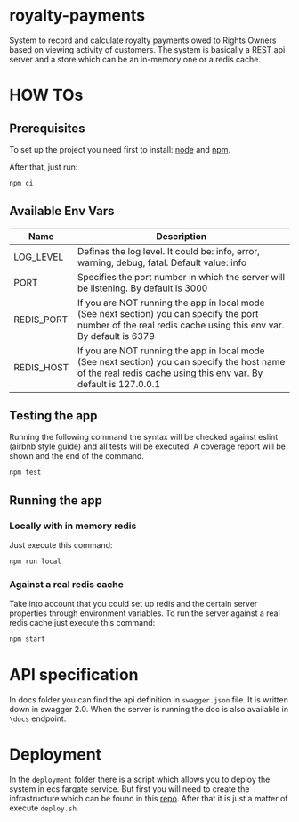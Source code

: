 # royalty-payments
 System to record and calculate royalty payments owed to Rights Owners based on viewing activity of customers.
 The system is basically a REST api server and a store which can be an in-memory one or a redis cache.

# HOW TOs
## Prerequisites
To set up the project you need first to install: [node](https://nodejs.org/en/download/) and [npm](https://www.npmjs.com/get-npm).

After that, just run:
```bash
npm ci
```

## Available Env Vars
|Name|Description|
|---|---|
|LOG_LEVEL|Defines the log level. It could be: info, error, warning, debug, fatal. Default value: info|
|PORT|Specifies the port number in which the server will be listening. By default is 3000|
|REDIS_PORT|If you are NOT running the app in local mode (See next section) you can specify the port number of the real redis cache using this env var. By default is 6379|
|REDIS_HOST|If you are NOT running the app in local mode (See next section) you can specify the host name of the real redis cache using this env var. By default is 127.0.0.1|
## Testing the app
Running the following command the syntax will be checked against eslint (airbnb style guide) and all tests will be executed. A coverage report will be shown and the end of the command.
```bash
npm test
```

## Running the app
### Locally with in memory redis
Just execute this command:
```bash
npm run local
```
### Against a real redis cache
Take into account that you could set up redis and the certain server properties through environment variables. To run the server against a real redis cache just execute this command:
```bash
npm start
```

# API specification
In docs folder you can find the api definition in `swagger.json` file. It is written down in swagger 2.0.
When the server is running the doc is also available in `\docs` endpoint.

# Deployment
In the `deployment` folder there is a script which allows you to deploy the system in ecs fargate service.
But first you will need to create the infrastructure which can be found in this [repo](https://github.com/miguepintor/royalty-payments-infrastructure).
After that it is just a matter of execute `deploy.sh`.